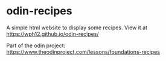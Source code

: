 # odin-recipes
A simple html website to display some recipes.
View it at https://wph12.github.io/odin-recipes/


Part of the odin project:
https://www.theodinproject.com/lessons/foundations-recipes
